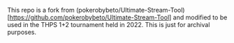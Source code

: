 This repo is a fork from (pokerobybeto/Ultimate-Stream-Tool)[https://github.com/pokerobybeto/Ultimate-Stream-Tool] and modified to be used in the THPS 1+2 tournament held in 2022. This is just for archival purposes.
